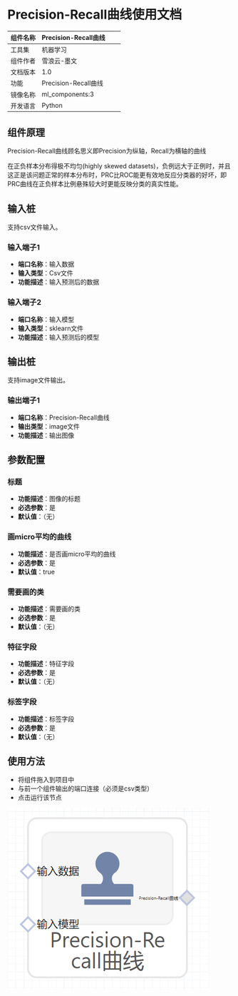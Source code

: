 # Precision-Recall曲线使用文档
| 组件名称 |Precision-Recall曲线|  |  |
| --- | --- | --- | --- |
| 工具集 | 机器学习 |  |  |
| 组件作者 | 雪浪云-墨文 |  |  |
| 文档版本 | 1.0 |  |  |
| 功能 |Precision-Recall曲线|  |  |
| 镜像名称 | ml_components:3 |  |  |
| 开发语言 | Python |  |  |

## 组件原理
Precision-Recall曲线顾名思义即Precision为纵轴，Recall为横轴的曲线

在正负样本分布得极不均匀(highly skewed datasets)，负例远大于正例时，并且这正是该问题正常的样本分布时，PRC比ROC能更有效地反应分类器的好坏，即PRC曲线在正负样本比例悬殊较大时更能反映分类的真实性能。

## 输入桩
支持csv文件输入。
### 输入端子1

- **端口名称**：输入数据
- **输入类型**：Csv文件
- **功能描述**：输入预测后的数据
### 输入端子2

- **端口名称**：输入模型
- **输入类型**：sklearn文件
- **功能描述**：输入预测后的模型
## 输出桩
支持image文件输出。
### 输出端子1

- **端口名称**：Precision-Recall曲线
- **输出类型**：image文件 
- **功能描述**：输出图像

## 参数配置
### 标题

- **功能描述**：图像的标题
- **必选参数**：是
- **默认值**：（无）
### 画micro平均的曲线

- **功能描述**：是否画micro平均的曲线
- **必选参数**：是
- **默认值**：true
### 需要画的类

- **功能描述**：需要画的类
- **必选参数**：是
- **默认值**：（无）
### 特征字段

- **功能描述**：特征字段
- **必选参数**：是
- **默认值**：（无）
### 标签字段

- **功能描述**：标签字段
- **必选参数**：是
- **默认值**：（无）

## 使用方法
- 将组件拖入到项目中
- 与前一个组件输出的端口连接（必须是csv类型）
- 点击运行该节点


![](./img/Precision-Recall曲线.png)



